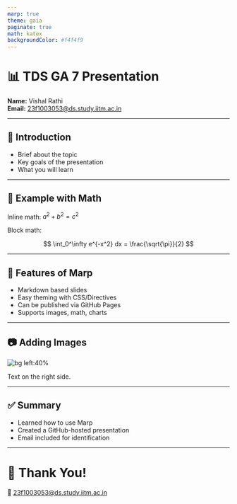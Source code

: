 ```yaml
---
marp: true
theme: gaia
paginate: true
math: katex
backgroundColor: #f4f4f9
---
```


<!-- Title Slide -->
# 📊 TDS GA 7 Presentation  
**Name:** Vishal Rathi  
**Email:** 23f1003053@ds.study.iitm.ac.in  

---

## 📌 Introduction
- Brief about the topic  
- Key goals of the presentation  
- What you will learn  

---

## 🔢 Example with Math
Inline math: $a^2 + b^2 = c^2$

Block math:

$$
\int_0^\infty e^{-x^2} dx = \frac{\sqrt{\pi}}{2}
$$

---

## 🎨 Features of Marp
- Markdown based slides  
- Easy theming with CSS/Directives  
- Can be published via GitHub Pages  
- Supports images, math, charts  

---

## 📷 Adding Images
![bg left:40%](https://upload.wikimedia.org/wikipedia/commons/3/3f/Logo_OpenAI.svg)

Text on the right side.  

---

## ✅ Summary
- Learned how to use Marp  
- Created a GitHub-hosted presentation  
- Email included for identification  

---

# 🙏 Thank You!  
📧 23f1003053@ds.study.iitm.ac.in  
